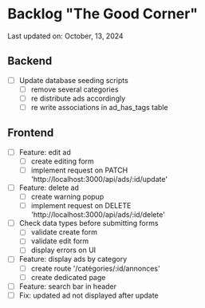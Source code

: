 # Backlog "The Good Corner"

Last updated on: October, 13, 2024

## Backend
- [ ] Update database seeding scripts
  - [ ] remove several categories
  - [ ] re distribute ads accordingly
  - [ ] re write associations in ad_has_tags table

## Frontend
- [ ] Feature: edit ad
  - [ ] create editing form
  - [ ] implement request on PATCH 'http://localhost:3000/api/ads/:id/update'
- [ ] Feature: delete ad
  - [ ] create warning popup
  - [ ] implement request on DELETE 'http://localhost:3000/api/ads/:id/delete'
- [ ] Check data types before submitting forms
  - [ ] validate create form
  - [ ] validate edit form
  - [ ] display errors on UI
- [ ] Feature: display ads by category
  - [ ] create route '/catégories/:id/annonces'
  - [ ] create dedicated page
- [ ] Feature: search bar in header
- [ ] Fix: updated ad not displayed after update